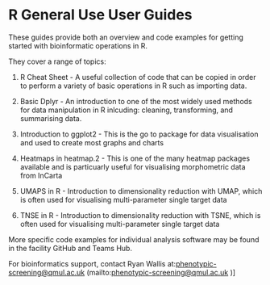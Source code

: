 # R General Use User Guides

These guides provide both an overview and code examples for getting started with bioinformatic operations in R. 

They cover a range of topics:

1. R Cheat Sheet - A useful collection of code that can be copied in order to perform a variety of basic operations in R such as importing data.

2. Basic Dplyr - An introduction to one of the most widely used methods for data manipulation in R inlcuding: cleaning, transforming, and summarising data.

3. Introduction to ggplot2 - This is the go to package for data visualisation and used to create most graphs and charts

4. Heatmaps in heatmap.2 - This is one of the many heatmap packages available and is particuarly useful for visualising morphometric data from InCarta

5. UMAPS in R - Introduction to dimensionality reduction with UMAP, which is often used for visualising multi-parameter single target data

6. TNSE in R - Introduction to dimensionality reduction with TSNE, which is often used for visualising multi-parameter single target data

More specific code examples for individual analysis software may be found in the facility GitHub and Teams Hub. 

For bioinformatics support, contact Ryan Wallis at:phenotypic-screening@qmul.ac.uk (mailto:phenotypic-screening@qmul.ac.uk )]
